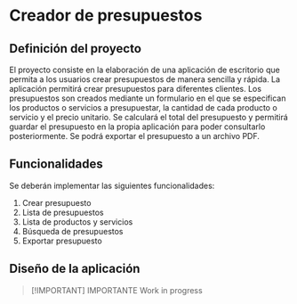 # Creador de presupuestos

## Definición del proyecto

El proyecto consiste en la elaboración de una aplicación de escritorio que permita a los usuarios crear presupuestos de manera sencilla y rápida.
La aplicación permitirá crear presupuestos para diferentes clientes. Los presupuestos son creados mediante un formulario en el que se especifican los productos o servicios a presupuestar, la cantidad de cada producto o servicio y el precio unitario.
Se calculará el total del presupuesto y permitirá guardar el presupuesto en la propia aplicación para poder consultarlo posteriormente. Se podrá exportar el presupuesto a un archivo PDF.

## Funcionalidades

Se deberán implementar las siguientes funcionalidades:

1. Crear presupuesto
2. Lista de presupuestos
3. Lista de productos y servicios
4. Búsqueda de presupuestos
5. Exportar presupuesto

## Diseño de la aplicación

> [!IMPORTANT] IMPORTANTE
> Work in progress
